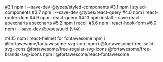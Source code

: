 #3.1 npm i --save-dev @types/styled-components
#3.1 npm i styled-components
#3.7 npm i --save-dev @types/react-query
#4.0 npm i react-router-dom
#4.9 npm i react-query
#4.13 npm install --save react-apexcharts apexcharts
#5.2 npm i recoil
#5.6 npm i react-hook-form
#6.0 npm i --save-dev @types/uuid (난수)

#4.15 npm i react-helmet
for fontawesome
npm i @fortawesome/fontawesome-svg-core
npm i @fortawesome/free-solid-svg-icons @fortawesome/free-regular-svg-icons @fortawesome/free-brands-svg-icons
npm i @fortawesome/react-fontawesome
